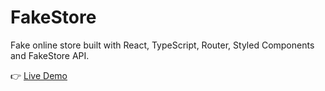 # FakeStore

Fake online store built with React, TypeScript, Router, Styled Components and FakeStore API.

👉 [Live Demo](https://dima-sheiko.github.io/shopping-cart-ts/)
